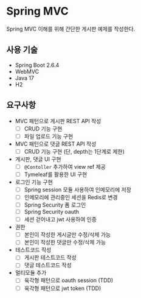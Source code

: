 # Spring MVC
Spring MVC 이해를 위해 간단한 게시판 예제를 작성한다.

## 사용 기술
- Spring Boot 2.6.4
- WebMVC
- Java 17
- H2

## 요구사항
- MVC 패턴으로 게시판 REST API 작성
  - [ ] CRUD 기능 구현
  - [ ] 파일 업로드 기능 구현
- MVC 패턴으로 댓글 REST API 작성
  - [ ] CRUD 기능 구현 (단, depth는 1단계로 제한)
- 게시판, 댓글 UI 구현
  - [ ] `@Contoller` 추가하여 view ref 제공
  - [ ] Tymeleaf를 활용한 UI 구현
- 로그인 기능 구현
  - [ ] Spring session 모듈 사용하여 인메모리에 저장
  - [ ] 인메모리에 관리중인 세션을 Redis로 변경
  - [ ] Spring Security 폼 로그인
  - [ ] Spring Security oauth
  - [ ] 세션 걷어내고 jwt 사용하여 인증
- 권한
  - [ ] 본인이 작성한 게시글만 수정/삭제 가능
  - [ ] 본인이 작성한 댓글만 수정/삭제 가능
- 테스트코드 작성
  - [ ] 게시판 테스트코드 작성
  - [ ] 댓글 테스트코드 작성
- 멀티모듈 추가
  - [ ] 육각형 패턴으로 oauth session (TDD)
  - [ ] 육각형 패턴으로 jwt token (TDD)